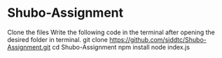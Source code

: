 # Shubo-Assignment

Clone the files 
Write the following code in the terminal after opening the desired folder in terminal.
git clone https://github.com/siddtc/Shubo-Assignment.git
cd Shubo-Assignment
npm install
node index.js
